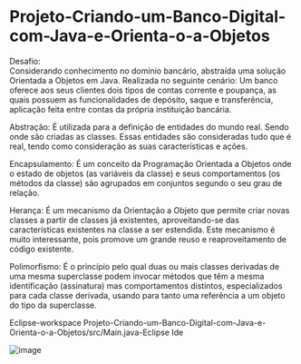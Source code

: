 # Projeto-Criando-um-Banco-Digital-com-Java-e-Orienta-o-a-Objetos

Desafio:  
Considerando  conhecimento no domínio bancário,  abstraída uma solução Orientada a Objetos em Java. Realizada no seguinte  cenário: Um banco oferece aos seus clientes dois tipos de contas corrente e poupança, as quais possuem as funcionalidades de depósito, saque e transferência, aplicação feita entre contas da própria instituição bancária.

Abstração:
É utilizada para a definição de entidades do mundo real. Sendo onde são criadas as classes. Essas entidades são consideradas tudo que é real, tendo como consideração as suas características e ações.

Encapsulamento:
É um conceito da Programação Orientada a Objetos onde o estado de objetos (as variáveis da classe) e seus comportamentos (os métodos da classe) são agrupados em conjuntos segundo o seu grau de relação. 

Herança:
É um mecanismo da Orientação a Objeto que permite criar novas classes a partir de classes já existentes, aproveitando-se das características existentes na classe a ser estendida. Este mecanismo é muito interessante, pois promove um grande reuso e reaproveitamento de código existente.

Polimorfismo:
É o princípio pelo qual duas ou mais classes derivadas de uma mesma superclasse podem invocar métodos que têm a mesma identificação (assinatura) mas comportamentos distintos, especializados para cada classe derivada, usando para tanto uma referência a um objeto do tipo da superclasse.

Eclipse-workspace Projeto-Criando-um-Banco-Digital-com-Java-e-Orienta-o-a-Objetos/src/Main.java-Eclipse Ide

![image](https://user-images.githubusercontent.com/101484328/167460332-d9e9cfb0-952d-4c73-bbba-909b25f4a4b9.png)
